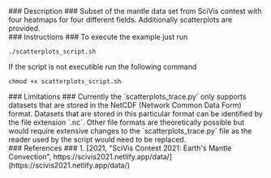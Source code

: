 <div id="description" outline_label="Description" outline_indent="0" markdown="1">
### Description ###
Subset of the mantle data set from SciVis contest with four heatmaps for four different fields. Additionally scatterplots are provided.

</div>
<div id="instructions" outline_label="Instructions" outline_indent="0" markdown="1">
### Instructions ###
To execute the example just run

```
./scatterplots_script.sh
```

If the script is not executible run the following command

```
chmod +x scatterplots_script.sh
```

</div>
<div id="limitations" outline_label="Limitations" outline_indent="0" markdown="1">
### Limitations ###
Currently the `scatterplots_trace.py` only supports datasets that are stored in the NetCDF (Network Common Data Form) format.
Datasets that are stored in this particular format can be identified by the file extension `.nc`.
Other file formats are theoretically possible but would require extensive changes to the `scatterplots_trace.py` file as the reader used by the script would need to be replaced.

</div>
<div id="references" outline_label="References" outline_indent="0" markdown="1">
### References ###
1. [<span id="reference_dataset">2021, "SciVis Contest 2021: Earth's Mantle Convection", https://scivis2021.netlify.app/data/</span>](https://scivis2021.netlify.app/data/)
</div>